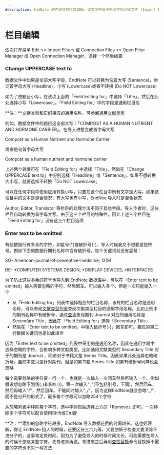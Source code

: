 ```yaml
---
description: EndNote 滤件选项的栏目编辑，该文同样适用于滤件和连接文件 (Import Filters and Connection Files)
---
```


# 栏目编辑

依次打开菜单 Edit &gt;&gt; Import Filters 或 Connection Files &gt;&gt; Open Filter Manager 或 Open Connection Manager，选择一个然后编辑

### Change UPPERCASE text to

数据文件中如果是全部大写字母，EndNote 可以转换为句首大写 \(Sentence\)，单词首字母大写 \(Headline\)，小写 \(Lowercase\)或者不转换 \(Do NOT Lowercase\)

如为了使题目小写，在该项上面的「Field Editing for」中选择「Title」，然后在此处选择小写「Lowercase」。「Field Editing for」中的字段是通用栏目名

**注：**文献类型和它们相应的通用名称，可参阅[通用文献类型](../14RefTypes/The_Generic_Type.htm)

例如，数据文件中的题目这全部大写：「COMPOST AS A HUMAN NUTRIENT AND HORMONE CARRIER」，在导入进想变成首字母大写

 Compost as a Human Nutrient and Hormone Carrier

或者是句首字母大写

 Compost as a human nutrient and hormone carrier

上述两个转换可在「Field Editing for」中选择「Title」，然后在「Change UPPERCASE text to」中分别选择「Headline」或「Sentence」。如果不想转换大小写，就要选择不转换「Do NOT Lowercase」

可以在任何字段中使用应用转换小写，只要在这个栏目中所有文字是大写。如果该栏目中的文本是混合情况，有大写也有小写，EndNoe 导入时是混合状态

Author, Editor, Translator 等栏目的处理方法不同于其他字段。导入作者时，这些栏目自动转换为首字母大写。由于这三个栏目的特殊性，因此上述三个栏目在「Field Editing for」没有这三个栏目选项

### Enter text to be omitted

有些数据行有多余的字符，如星号\(\*\)或破折号\(-\)，导入时候我又不想要这些符号。例如下面的数据行期刊名称中含有破折号，每个关键词前还有星号：

 SO-   American-journal-of-preventive-medicine; 12\(9\)

 DE-   \*COMPUTER SYSTEMS DESIGN; \*DISPLAY DEVICES; \*INTERFACES

为了防止这些多余的符号也导入到 EndNote 数据库中，可以在「Enter text to be omitted」输入需要忽略的字符，然后回车。可以输入多个，但是一次只能输入一个

* 从「Field Editing for」列表中选择相应的栏目名称，该处的栏目名称是通用名称，可以参阅[文献类型列表](../Appendices/List_of_Reference_Types.htm)查阅文献类型栏目的通用字段名称。比如上例中的期刊名称中有破折号，通过[查询](../Appendices/RefTypes_J-L.htm)发现期刊 Journal 对应的通用名称是 Secondary Title，因此在「Field Editing for」选择「Secondary Title」
* 然后在「Enter text to be omitted」中输入破折号\(-\)，回车即可。相应的第二行数据关键词也是如此操作

因为「Enter text to be omitted」列表中采用的是通用名称，因此在通用字段中选择忽略的字符，会影响多种文献类型。比如通用文献类型的 Secondary Title 对于的期刊是 Journal ，同进对于书籍又是 Series Title。因此如果此处选择忽略破折号，虽然本意只是针对期刊，但是如果书籍 Series Title 如果有破折号同样也会忽略

每个需要忽略的字符要一行一个，也就是一次输入一次回车然后再输入一个。例如假设想忽略下划线\(\_\)和斜杠\(/\)，第一次输入"\_"\(不包括引号，下同\)，然后回车，然后再输入"/"，然后回车。不能同时输入"\_/"，因为这样EndNote就会忽略"\_/"，而不是分开的形式了。最多每个字段可以忽略254个字符

从忽略列表中移除某个字符，选中字体然后选择上方的「Remove」即可。一次移除多个字符可以配合使用Shift或Ctrl键

**注：**添加的忽略字符越多，EndNote 导入数据花费的时间越长。这也好理解，你让 EndNote 招人的时候，还要区分三六九等，又要脱裤子检查又要清除不良分子的，这事肯定费时间。因为为了避免导入的时候时间太长，可能需要在导入的时候不忽略某些字符，先导进来再说。导进来之后再用[查找替换](../05EditRef/Change_Text.htm)命令替换掉不需要的字符也不失一种方法

